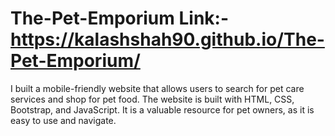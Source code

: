 # The-Pet-Emporium Link:-https://kalashshah90.github.io/The-Pet-Emporium/
I built a mobile-friendly website that allows users to search for pet care services and shop for pet food. The website is built with HTML, CSS, Bootstrap, and JavaScript. It is a valuable resource for pet owners, as it is easy to use and navigate.
